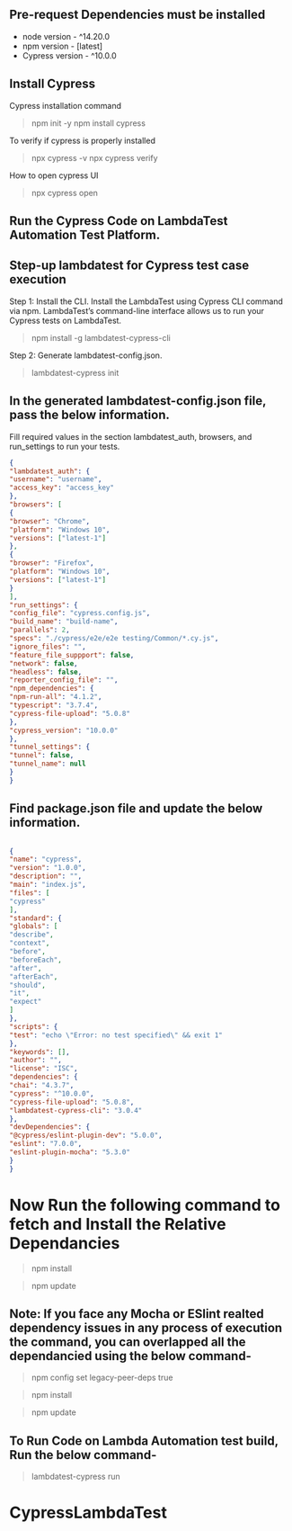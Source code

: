 ## Pre-request Dependencies must be installed

- node version - ^14.20.0
- npm version - [latest]
- Cypress version - ^10.0.0

## Install Cypress

Cypress installation command

> npm init -y
> npm install cypress

To verify if cypress is properly installed

> npx cypress -v
> npx cypress verify

How to open cypress UI

> npx cypress open

## Run the Cypress Code on LambdaTest Automation Test Platform.

## Step-up lambdatest for Cypress test case execution

Step 1: Install the CLI.
Install the LambdaTest using Cypress CLI command via npm. LambdaTest’s command-line interface allows us to run your Cypress tests on LambdaTest.

> npm install -g lambdatest-cypress-cli

Step 2: Generate lambdatest-config.json.

> lambdatest-cypress init

## In the generated lambdatest-config.json file, pass the below information.

Fill required values in the section lambdatest_auth, browsers, and run_settings to run your tests.

```json
{
"lambdatest_auth": {
"username": "username",
"access_key": "access_key"
},
"browsers": [
{
"browser": "Chrome",
"platform": "Windows 10",
"versions": ["latest-1"]
},
{
"browser": "Firefox",
"platform": "Windows 10",
"versions": ["latest-1"]
}
],
"run_settings": {
"config_file": "cypress.config.js",
"build_name": "build-name",
"parallels": 2,
"specs": "./cypress/e2e/e2e testing/Common/*.cy.js",
"ignore_files": "",
"feature_file_suppport": false,
"network": false,
"headless": false,
"reporter_config_file": "",
"npm_dependencies": {
"npm-run-all": "4.1.2",
"typescript": "3.7.4",
"cypress-file-upload": "5.0.8"
},
"cypress_version": "10.0.0"
},
"tunnel_settings": {
"tunnel": false,
"tunnel_name": null
}
}
```

## Find package.json file and update the below information.
```json

{
"name": "cypress",
"version": "1.0.0",
"description": "",
"main": "index.js",
"files": [
"cypress"
],
"standard": {
"globals": [
"describe",
"context",
"before",
"beforeEach",
"after",
"afterEach",
"should",
"it",
"expect"
]
},
"scripts": {
"test": "echo \"Error: no test specified\" && exit 1"
},
"keywords": [],
"author": "",
"license": "ISC",
"dependencies": {
"chai": "4.3.7",
"cypress": "^10.0.0",
"cypress-file-upload": "5.0.8",
"lambdatest-cypress-cli": "3.0.4"
},
"devDependencies": {
"@cypress/eslint-plugin-dev": "5.0.0",
"eslint": "7.0.0",
"eslint-plugin-mocha": "5.3.0"
}
}

```
# Now Run the following command to fetch and Install the Relative Dependancies

> npm install

> npm update

## Note: If you face any Mocha or ESlint realted dependency issues in any process of execution the command, you can overlapped all the dependancied using the below command-

> npm config set legacy-peer-deps true

> npm install

> npm update

## To Run Code on Lambda Automation test build, Run the below command-

> lambdatest-cypress run

# CypressLambdaTest
